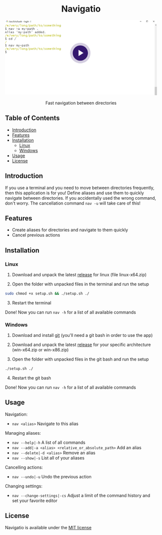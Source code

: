 <div align="center">

# Navigatio

[![video demonstration](images/preview.png)](https://screenrec.com/share/RJh5qOrtn0)

Fast navigation between directories

</div>

## Table of Contents

- [Introduction](#introduction)
- [Features](#features)
- [Installation](#installation)
  - [Linux](#linux)
  - [Windows](#windows)
- [Usage](#usage)
- [License](#license)

## Introduction

If you use a terminal and you need to move between directories frequently, then this application is for you! Define aliases and use them to quickly navigate between directories. If you accidentally used the wrong command, don't worry. The cancellation command `nav -u` will take care of this!

## Features

- Create aliases for directories and navigate to them quickly
- Cancel previous actions

## Installation

### Linux

1. Download and unpack the latest [release](https://github.com/VladBrok/navigatio/releases) for linux (file linux-x64.zip)

2. Open the folder with unpacked files in the terminal and run the setup

```bash
sudo chmod +x setup.sh && ./setup.sh ./
```

3. Restart the terminal

Done! Now you can run `nav -h` for a list of all available commands

### Windows

1. Download and install [git](https://git-scm.com/download/win) (you'll need a git bash in order to use the app)

2. Download and unpack the latest [release](https://github.com/VladBrok/navigatio/releases) for your specific architecture (win-x64.zip or win-x86.zip)

3. Open the folder with unpacked files in the git bash and run the setup

```bash
./setup.sh ./
```

4. Restart the git bash

Done! Now you can run `nav -h` for a list of all available commands

## Usage

Navigation:

- `nav <alias>` Navigate to this alias

Managing aliases:

- `nav --help|-h` A list of all commands
- `nav --add|-a <alias> <relative_or_absolute_path>` Add an alias
- `nav --delete|-d <alias>` Remove an alias
- `nav --show|-s` List all of your aliases

Cancelling actions:

- `nav --undo|-u` Undo the previous action

Changing settings:

- `nav --change-settings|-cs` Adjust a limit of the command history and set your favorite editor

## License

Navigatio is available under the [MIT license](https://opensource.org/licenses/MIT)
